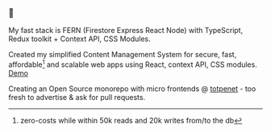 ###  👋 

My fast stack is FERN (Firestore Express React Node) with TypeScript, Redux toolkit + Context API, CSS Modules.

Created my simplified Content Management System for secure, fast, affordable[^1] and scalable web apps using React, context API, CSS modules. [Demo](https://stomable.com)

Creating an Open Source monorepo with micro frontends @ [totpenet](https://github.com/mircaea/totpenet) - too fresh to advertise & ask for pull requests.

[^1]: zero-costs while within 50k reads and 20k writes from/to the db

<!-- 
Here are some ideas to get you started:

- 🔭 I’m currently working on ...
- 🌱 I’m currently learning ...
- 👯 I’m looking to collaborate on ...
- 🤔 I’m looking for help with ...
- 💬 Ask me about ...
- 📫 How to reach me: ...
- 😄 Pronouns: ...
- ⚡ Fun fact: ...

-->
